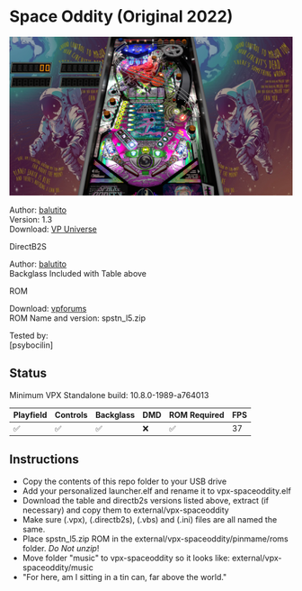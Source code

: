 # Space Oddity (Original 2022)

![Table Preview](../../images/vpx-spaceoddity.png)

Author: [balutito](https://vpuniverse.com/profile/36070-balutito/)  
Version: 1.3  
Download: [VP Universe](https://vpuniverse.com/files/file/10301-space-oditty/)

DirectB2S

Author: [balutito](https://vpuniverse.com/profile/36070-balutito/)  
Backglass Included with Table above  

ROM

Download: [vpforums](https://www.vpforums.org/index.php?app=downloads&showfile=906)  
ROM Name and version: spstn_l5.zip

Tested by:  
[psybocilin]

## Status 

Minimum VPX Standalone build: 10.8.0-1989-a764013

| Playfield | Controls | Backglass | DMD | ROM Required | FPS | 
|-----------|----------|-----------|-----|--------------|-----|
| :white_check_mark: | :white_check_mark: | :white_check_mark: | :x: | :white_check_mark: | 37 |

## Instructions

- Copy the contents of this repo folder to your USB drive
- Add your personalized launcher.elf and rename it to vpx-spaceoddity.elf
- Download the table and directb2s versions listed above, extract (if necessary) and copy them to external/vpx-spaceoddity
- Make sure (.vpx), (.directb2s), (.vbs) and (.ini) files are all named the same. 
- Place spstn_l5.zip ROM in the external/vpx-spaceoddity/pinmame/roms folder. *Do Not unzip*!
- Move folder "music" to vpx-spaceoddity so it looks like: external/vpx-spaceoddity/music
- "For here, am I sitting in a tin can, far above the world."
